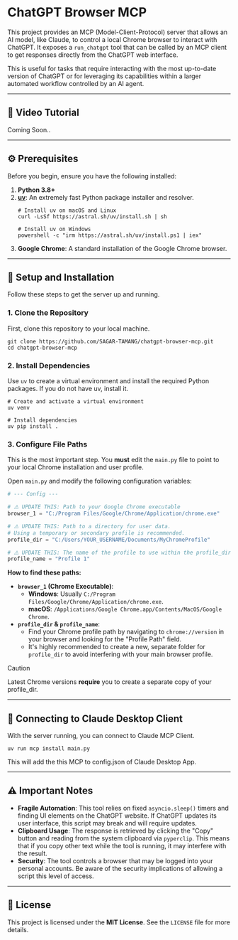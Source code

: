 # ChatGPT Browser MCP

This project provides an MCP (Model-Client-Protocol) server that allows an AI model, like Claude, to control a local Chrome browser to interact with ChatGPT. It exposes a `run_chatgpt` tool that can be called by an MCP client to get responses directly from the ChatGPT web interface.

This is useful for tasks that require interacting with the most up-to-date version of ChatGPT or for leveraging its capabilities within a larger automated workflow controlled by an AI agent.

-----

## 🎥 Video Tutorial

Coming Soon..
<!-- For a complete walkthrough of the setup, configuration, and usage, please watch the video tutorial below.

[![Watch the video tutorial](https://img.youtube.com/vi/tzenr4y6Cp0/0.jpg)](http://www.youtube.com/watch?v=tzenr4y6Cp0) -->

-----

## ⚙️ Prerequisites

Before you begin, ensure you have the following installed:

1.  **Python 3.8+**
2.  **[uv](https://github.com/astral-sh/uv)**: An extremely fast Python package installer and resolver.
    ```shell
    # Install uv on macOS and Linux
    curl -LsSf https://astral.sh/uv/install.sh | sh

    # Install uv on Windows
    powershell -c "irm https://astral.sh/uv/install.ps1 | iex"
    ```
3.  **Google Chrome**: A standard installation of the Google Chrome browser.

-----

## 🚀 Setup and Installation

Follow these steps to get the server up and running.

### 1\. Clone the Repository

First, clone this repository to your local machine.

```shell
git clone https://github.com/SAGAR-TAMANG/chatgpt-browser-mcp.git
cd chatgpt-browser-mcp
```

### 2\. Install Dependencies

Use `uv` to create a virtual environment and install the required Python packages. If you do not have uv, install it.

```shell
# Create and activate a virtual environment
uv venv

# Install dependencies
uv pip install .
```

### 3\. Configure File Paths

This is the most important step. You **must** edit the `main.py` file to point to your local Chrome installation and user profile.

Open `main.py` and modify the following configuration variables:

```python
# --- Config ---

# ⚠️ UPDATE THIS: Path to your Google Chrome executable
browser_1 = "C:/Program Files/Google/Chrome/Application/chrome.exe"

# ⚠️ UPDATE THIS: Path to a directory for user data.
# Using a temporary or secondary profile is recommended.
profile_dir = "C:/Users/YOUR_USERNAME/Documents/MyChromeProfile"

# ⚠️ UPDATE THIS: The name of the profile to use within the profile_dir.
profile_name = "Profile 1"
```

**How to find these paths:**

  - **`browser_1` (Chrome Executable)**:
      - **Windows**: Usually `C:/Program Files/Google/Chrome/Application/chrome.exe`.
      - **macOS**: `/Applications/Google Chrome.app/Contents/MacOS/Google Chrome`.
  - **`profile_dir` & `profile_name`**:
      - Find your Chrome profile path by navigating to `chrome://version` in your browser and looking for the "Profile Path" field.
      - It's highly recommended to create a new, separate folder for `profile_dir` to avoid interfering with your main browser profile.

> [!CAUTION]
> Latest Chrome versions **require** you to create a separate copy of your profile_dir.

-----

## 🔌 Connecting to Claude Desktop Client

With the server running, you can connect to Claude MCP Client.

```
uv run mcp install main.py
```
This will add the this MCP to config.json of Claude Desktop App.

-----

## ⚠️ Important Notes

  - **Fragile Automation**: This tool relies on fixed `asyncio.sleep()` timers and finding UI elements on the ChatGPT website. If ChatGPT updates its user interface, this script may break and will require updates.
  - **Clipboard Usage**: The response is retrieved by clicking the "Copy" button and reading from the system clipboard via `pyperclip`. This means that if you copy other text while the tool is running, it may interfere with the result.
  - **Security**: The tool controls a browser that may be logged into your personal accounts. Be aware of the security implications of allowing a script this level of access.

-----

## 📄 License

This project is licensed under the **MIT License**. See the `LICENSE` file for more details.
